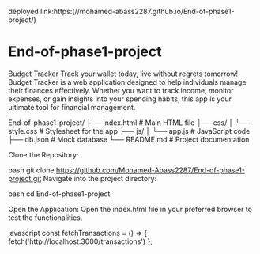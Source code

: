 deployed link:https:(//mohamed-abass2287.github.io/End-of-phase1-project/)

# End-of-phase1-project
Budget Tracker
Track your wallet today, live without regrets tomorrow!
Budget Tracker is a web application designed to help individuals manage their finances effectively. Whether you want to track income, monitor expenses, or gain insights into your spending habits, this app is your ultimate tool for financial management.

<!-- Project Structure -->
End-of-phase1-project/
├── index.html          # Main HTML file
├── css/
│   └── style.css       # Stylesheet for the app
├── js/
│   └── app.js          # JavaScript code
├── db.json             # Mock database
└── README.md           # Project documentation


<!-- Setup Instructions -->
Clone the Repository:

bash
git clone https://github.com/Mohamed-Abass2287/End-of-phase1-project.git
Navigate into the project directory:

bash
cd End-of-phase1-project

<!-- browsing test -->
Open the Application: Open the index.html file in your preferred browser to test the functionalities.

<!-- Update the API endpoint in js/index.js with: -->
javascript
const fetchTransactions = () => {
  fetch('http://localhost:3000/transactions')
};


